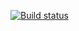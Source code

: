 [![Build status](https://ci.appveyor.com/api/projects/status/ev0pcwwo3jl9qgp8?svg=true)](https://ci.appveyor.com/project/nhegm/auto-hw2)